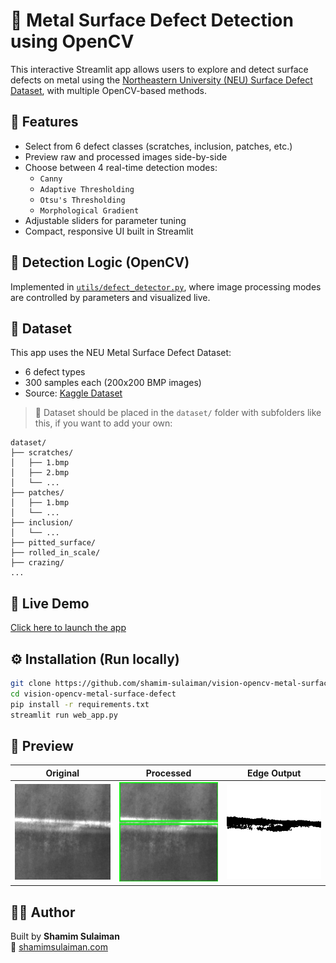 # 🔬 Metal Surface Defect Detection using OpenCV

This interactive Streamlit app allows users to explore and detect surface defects on metal using the [Northeastern University (NEU) Surface Defect Dataset](https://www.kaggle.com/datasets/fantacher/neu-metal-surface-defects-data), with multiple OpenCV-based methods.

## 🚀 Features
- Select from 6 defect classes (scratches, inclusion, patches, etc.)
- Preview raw and processed images side-by-side
- Choose between 4 real-time detection modes:
  - `Canny`
  - `Adaptive Thresholding`
  - `Otsu's Thresholding`
  - `Morphological Gradient`
- Adjustable sliders for parameter tuning
- Compact, responsive UI built in Streamlit

## 🧠 Detection Logic (OpenCV)
Implemented in [`utils/defect_detector.py`](utils/defect_detector.py), where image processing modes are controlled by parameters and visualized live.

## 📁 Dataset
This app uses the NEU Metal Surface Defect Dataset:
- 6 defect types
- 300 samples each (200x200 BMP images)
- Source: [Kaggle Dataset](https://www.kaggle.com/datasets/fantacher/neu-metal-surface-defects-data)

> 📌 Dataset should be placed in the `dataset/` folder with subfolders like this, if you want to add your own:
```
dataset/
├── scratches/
│   ├── 1.bmp
│   ├── 2.bmp
│   └── ...
├── patches/
│   ├── 1.bmp
│   └── ...
├── inclusion/
│   └── ...
├── pitted_surface/
├── rolled_in_scale/
├── crazing/
...
```
## 🔗 Live Demo
[Click here to launch the app](https://opencv-metal-surface-defect.streamlit.app/)

## ⚙️ Installation (Run locally)

```bash
git clone https://github.com/shamim-sulaiman/vision-opencv-metal-surface-defect.git
cd vision-opencv-metal-surface-defect
pip install -r requirements.txt
streamlit run web_app.py
```

## 📸 Preview
| Original | Processed | Edge Output |
|----------|-----------|-------------|
| ![original](docs/original.jpg) | ![processed](docs/processed.jpg) | ![edge](docs/edge.jpg) |

## 🧑‍💻 Author
Built by **Shamim Sulaiman**  
🔗 [shamimsulaiman.com](https://shamimsulaiman.com)

